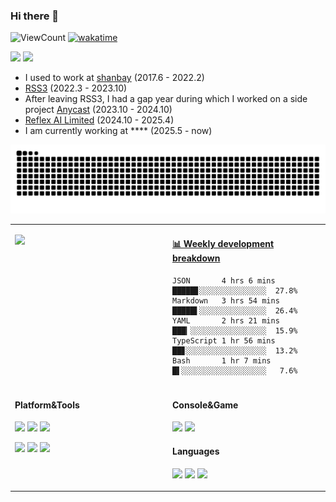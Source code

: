 ### Hi there 👋


![ViewCount](https://views.whatilearened.today/views/github/sljeff/sljeff.svg)
[![wakatime](https://wakatime.com/badge/user/35839813-7912-4d09-bf67-de224ef087a1.svg)](https://wakatime.com/@35839813-7912-4d09-bf67-de224ef087a1)

![](http://www.nyan.cat/cats/dub.gif)
![](http://www.nyan.cat/cats/jazz.gif)

- I used to work at [shanbay](https://www.shanbay.com) (2017.6 - 2022.2)
- [RSS3](https://rss3.io/) (2022.3 - 2023.10)
- After leaving RSS3, I had a gap year during which I worked on a side project [Anycast](https://anycast.website) (2023.10 - 2024.10)
- [Reflex AI Limited](https://www.sekai.so/) (2024.10 - 2025.4)
- I am currently working at **** (2025.5 - now)

![github contribution grid snake animation](https://raw.githubusercontent.com/sljeff/sljeff/output/github-contribution-grid-snake.svg)

<table>
<tr>
<td valign="top" width="50%">

![](https://n8n.jeff.wtf/webhook/svg)

</td>
<td valign="top" width="50%">

<!-- waka-box start -->
#### <a href="https://gist.github.com/71273c536e134e0906f5d6a7f47795ca" target="_blank">📊 Weekly development breakdown</a>
```text
JSON       4 hrs 6 mins   █████▊░░░░░░░░░░░░░░░  27.8%
Markdown   3 hrs 54 mins  █████▌░░░░░░░░░░░░░░░  26.4%
YAML       2 hrs 21 mins  ███▎░░░░░░░░░░░░░░░░░  15.9%
TypeScript 1 hr 56 mins   ██▊░░░░░░░░░░░░░░░░░░  13.2%
Bash       1 hr 7 mins    █▌░░░░░░░░░░░░░░░░░░░   7.6%
```
<!-- waka-box end -->

</td>
</tr>

<tr>
<td valign="top" width="50%">

#### Platform&Tools

[![](https://img.shields.io/badge/macOS-Monterey-d0d1d4?style=for-the-badge&logo=Apple)](https://www.apple.com/macos/monterey/)
[![](https://img.shields.io/badge/Arch%20Linux-WSL-1793d1?style=for-the-badge&logo=ArchLinux)](https://github.com/yuk7/ArchWSL)
[![](https://img.shields.io/badge/Windows-11-2376bc?style=for-the-badge&logo=windows&logoColor=ffffff)](https://www.microsoft.com/windows/get-windows-11)

[![](https://img.shields.io/badge/-neovim-57A143?style=for-the-badge&logo=neovim&logoColor=ffffff)](https://neovim.io/)
[![](https://img.shields.io/badge/-kubernetes-326CE5?style=for-the-badge&logo=kubernetes&logoColor=ffffff)](https://kubernetes.io/)
[![](https://img.shields.io/badge/-Docker-2496ED?style=for-the-badge&logo=docker&logoColor=ffffff)](https://www.docker.com/)

</td>
<td valign="top" width="50%">

#### Console&Game

[![](https://img.shields.io/badge/-PlayStation%205-eeeeee?style=for-the-badge&logo=playstation5&logoColor=000000)](https://psnine.com/psnid/sljeff)
[![](https://img.shields.io/badge/Steam-171a21?style=for-the-badge&logo=steam&logoColor=ffffff)](https://steamcommunity.com/id/kindjeff)

#### Languages

[![](https://img.shields.io/badge/-python-3776AB?style=for-the-badge&logo=python&logoColor=ffffff)](https://www.python.org/)
[![](https://img.shields.io/badge/-go-00ADD8?style=for-the-badge&logo=go&logoColor=ffffff)](https://golang.org/)
[![](https://img.shields.io/badge/-FLUTTER-042B59?style=for-the-badge&logo=flutter&logoColor=1CDAC5)](https://flutter.dev/)

</td>
</tr>
</table>
